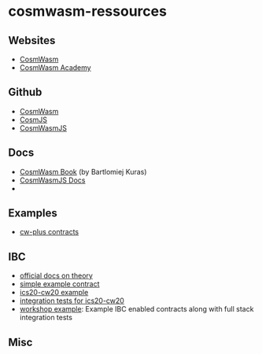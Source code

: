 # cosmwasm-ressources

## Websites
- [CosmWasm](https://cosmwasm.com/)
- [CosmWasm Academy](https://academy.cosmwasm.com/)

## Github
- [CosmWasm](https://github.com/CosmWasm/cosmwasm)
- [CosmJS](https://github.com/cosmos/cosmjs)
- [CosmWasmJS](https://github.com/CosmWasm/CosmWasmJS)

## Docs
- [CosmWasm Book](https://book.cosmwasm.com/) (by Bartlomiej Kuras)
- [CosmWasmJS Docs](https://cosmwasm.github.io/CosmWasmJS/)
- 

## Examples
- [cw-plus contracts](https://github.com/CosmWasm/cw-plus)

## IBC
- [official docs on theory](https://ibcprotocol.org)
- [simple example contract](https://github.com/ezekiiel/cw-ibc-example)
- [ics20-cw20 example](https://github.com/CosmWasm/cw-plus/tree/main/contracts/cw20-ics20)
- [integration tests for ics20-cw20](https://github.com/confio/ibc-tests-ics20)
- [workshop example](https://github.com/confio/cw-ibc-demo): Example IBC enabled contracts along with full stack integration tests 

## Misc
